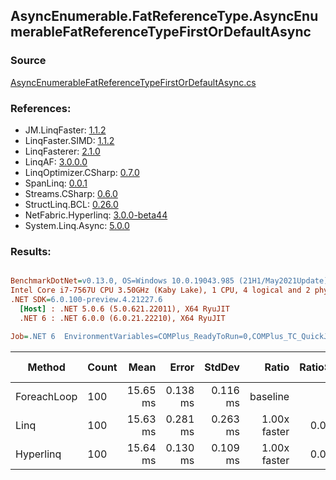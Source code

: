 ﻿## AsyncEnumerable.FatReferenceType.AsyncEnumerableFatReferenceTypeFirstOrDefaultAsync

### Source
[AsyncEnumerableFatReferenceTypeFirstOrDefaultAsync.cs](../LinqBenchmarks/AsyncEnumerable/FatReferenceType/AsyncEnumerableFatReferenceTypeFirstOrDefaultAsync.cs)

### References:
- JM.LinqFaster: [1.1.2](https://www.nuget.org/packages/JM.LinqFaster/1.1.2)
- LinqFaster.SIMD: [1.1.2](https://www.nuget.org/packages/LinqFaster.SIMD/1.0.3)
- LinqFasterer: [2.1.0](https://www.nuget.org/packages/LinqFasterer/2.1.0)
- LinqAF: [3.0.0.0](https://www.nuget.org/packages/LinqAF/3.0.0.0)
- LinqOptimizer.CSharp: [0.7.0](https://www.nuget.org/packages/LinqOptimizer.CSharp/0.7.0)
- SpanLinq: [0.0.1](https://www.nuget.org/packages/SpanLinq/0.0.1)
- Streams.CSharp: [0.6.0](https://www.nuget.org/packages/Streams.CSharp/0.6.0)
- StructLinq.BCL: [0.26.0](https://www.nuget.org/packages/StructLinq/0.26.0)
- NetFabric.Hyperlinq: [3.0.0-beta44](https://www.nuget.org/packages/NetFabric.Hyperlinq/3.0.0-beta44)
- System.Linq.Async: [5.0.0](https://www.nuget.org/packages/System.Linq.Async/5.0.0)

### Results:
``` ini

BenchmarkDotNet=v0.13.0, OS=Windows 10.0.19043.985 (21H1/May2021Update)
Intel Core i7-7567U CPU 3.50GHz (Kaby Lake), 1 CPU, 4 logical and 2 physical cores
.NET SDK=6.0.100-preview.4.21227.6
  [Host] : .NET 5.0.6 (5.0.621.22011), X64 RyuJIT
  .NET 6 : .NET 6.0.0 (6.0.21.22210), X64 RyuJIT

Job=.NET 6  EnvironmentVariables=COMPlus_ReadyToRun=0,COMPlus_TC_QuickJitForLoops=1,COMPlus_TieredPGO=1  Runtime=.NET 6.0  

```
|      Method | Count |     Mean |    Error |   StdDev |        Ratio | RatioSD | Gen 0 | Gen 1 | Gen 2 | Allocated |
|------------ |------ |---------:|---------:|---------:|-------------:|--------:|------:|------:|------:|----------:|
| ForeachLoop |   100 | 15.65 ms | 0.138 ms | 0.116 ms |     baseline |         |     - |     - |     - |     536 B |
|        Linq |   100 | 15.63 ms | 0.281 ms | 0.263 ms | 1.00x faster |   0.02x |     - |     - |     - |     880 B |
|   Hyperlinq |   100 | 15.64 ms | 0.130 ms | 0.109 ms | 1.00x faster |   0.01x |     - |     - |     - |     722 B |
